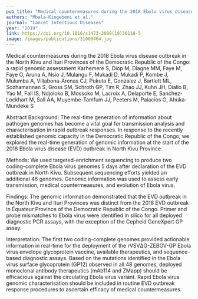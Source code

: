 ```yaml
---
pub_title: "Medical countermeasures during the 2018 Ebola virus disease outbreak in the North Kivu and Ituri Provinces of the Democratic Republic of the Congo: a rapid genomic assessment"
authors: "Mbala-Kingebeni et al."
journal: "Lancet Infectious Diseases"
year: "2019"
link: https://doi.org/10.1016/s1473-3099(19)30118-5
image: /images/publications/31000464.jpg
---
```

Medical countermeasures during the 2018 Ebola virus disease outbreak in the North Kivu and Ituri Provinces of the Democratic Republic of the Congo: a rapid genomic assessment
Karhemere S, Diop M, Diagne MM, Faye M, Faye O, Aruna A, Nsio J, Mulangu F, Mukadi D, Mukadi P, Kombe J, Mulumba A, Villabona-Arenas CJ, Pukuta E, Gonzalez J, Bartlett ML, Sozhamannan S, Gross SM, Schroth GP, Tim R, Zhao JJ, Kuhn JH, Diallo B, Yao M, Fall IS, Ndjoloko B, Mossoko M, Lacroix A, Delaporte E, Sanchez-Lockhart M, Sall AA, Muyembe-Tamfum JJ, Peeters M, Palacios G, Ahuka-Mundeke S

Abstract
Background: The real-time generation of information about pathogen genomes has become a vital goal for transmission analysis and characterisation in rapid outbreak responses. In response to the recently established genomic capacity in the Democratic Republic of the Congo, we explored the real-time generation of genomic information at the start of the 2018 Ebola virus disease (EVD) outbreak in North Kivu Province.

Methods: We used targeted-enrichment sequencing to produce two coding-complete Ebola virus genomes 5 days after declaration of the EVD outbreak in North Kivu. Subsequent sequencing efforts yielded an additional 46 genomes. Genomic information was used to assess early transmission, medical countermeasures, and evolution of Ebola virus.

Findings: The genomic information demonstrated that the EVD outbreak in the North Kivu and Ituri Provinces was distinct from the 2018 EVD outbreak in Équateur Province of the Democratic Republic of the Congo. Primer and probe mismatches to Ebola virus were identified in silico for all deployed diagnostic PCR assays, with the exception of the Cepheid GeneXpert GP assay.

Interpretation: The first two coding-complete genomes provided actionable information in real-time for the deployment of the rVSVΔG-ZEBOV-GP Ebola virus envelope glycoprotein vaccine, available therapeutics, and sequence-based diagnostic assays. Based on the mutations identified in the Ebola virus surface glycoprotein (GP12) observed in all 48 genomes, deployed monoclonal antibody therapeutics (mAb114 and ZMapp) should be efficacious against the circulating Ebola virus variant. Rapid Ebola virus genomic characterisation should be included in routine EVD outbreak response procedures to ascertain efficacy of medical countermeasures. 
